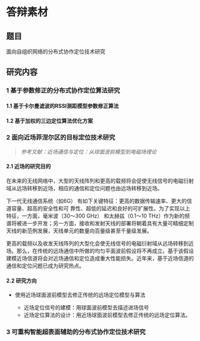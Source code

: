 # 答辩素材

## 题目

面向自组织网络的分布式协作定位技术研究

## 研究内容

### 1 基于参数修正的分布式协作定位算法研究

#### 1.1 基于卡尔曼滤波的RSSI测距模型参数修正算法

#### 1.2 基于加权的三边定位算法优化方案

### 2 面向近场菲涅尔区的目标定位技术研究

> *参考文献：近场通信与定位：从球面波前模型到电磁场理论*

#### 2.1 近场的研究目的

在未来的无线网络中，大型的天线阵列和更高的载频将会促使无线信号的电磁衍射域从远场转移到近场，相应的通信和定位问题也由远场转移到近场。

下一代无线通信系统（如6G） 有如下关键特征：更高的数据传输速率、更大的信道容量、超高的安全性和可
靠性、超低的延迟和良好的可扩展性。为了实现以上特征，一方面，毫米波（30～300 GHz） 和太赫兹（0.1～10 THz）作为新的频谱将被进一步开发；另一方面，接收和发射天线的部署将朝着具有大量可精细定制天线的新范例发展，天线单元的数量向百量级甚至千量级发展。

更高的载频以及收发天线阵列的大型化会使无线信号的电磁衍射域从远场转移到近场。那么，在传统的远场通信中所做的均匀平面波前假设将不再成立。基于该假设建模近场信道将会对近场通信和定位造成重大性能损失。近年来，基于近场信道的通信和定位问题已成为研究热点。

#### 2.2 研究方向

- 使用近场球面波前模型去修正传统的远场定位模型与算法

  - 近场定位信号的建模：用球面波前模型去描述进场信号
  - 近场定位算法的设计：用近场球面波前模型去修正传统的远场定位算法。

### 3 可重构智能超表面辅助的分布式协作定位技术研究
